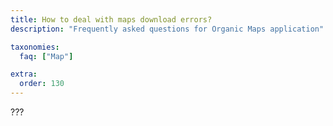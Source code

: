 ```yaml
---
title: How to deal with maps download errors?
description: "Frequently asked questions for Organic Maps application"

taxonomies:
  faq: ["Map"]

extra:
  order: 130
---
```


???
